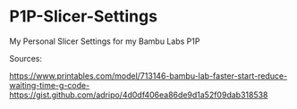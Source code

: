 # P1P-Slicer-Settings
My Personal Slicer Settings for my Bambu Labs P1P

Sources:

https://www.printables.com/model/713146-bambu-lab-faster-start-reduce-waiting-time-g-code-
https://gist.github.com/adripo/4d0df406ea86de9d1a52f09dab318538
